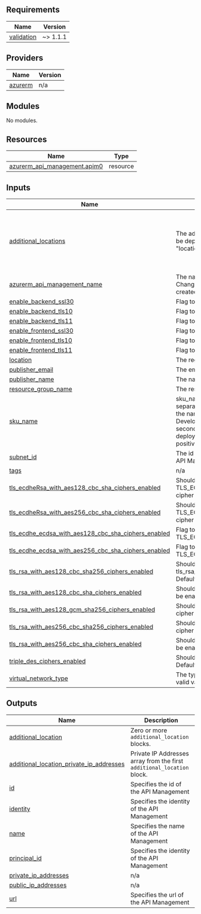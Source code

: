 ## Requirements

| Name | Version |
|------|---------|
| <a name="requirement_validation"></a> [validation](#requirement\_validation) | ~> 1.1.1 |

## Providers

| Name | Version |
|------|---------|
| <a name="provider_azurerm"></a> [azurerm](#provider\_azurerm) | n/a |

## Modules

No modules.

## Resources

| Name | Type |
|------|------|
| [azurerm_api_management.apim0](https://registry.terraform.io/providers/hashicorp/azurerm/latest/docs/resources/api_management) | resource |

## Inputs

| Name | Description | Type | Default | Required |
|------|-------------|------|---------|:--------:|
| <a name="input_additional_locations"></a> [additional\_locations](#input\_additional\_locations) | The additional locations where the resource will be deployed. Example format: [{ location = "location", subnet\_id = "subnet\_id" }] | <pre>list(<br>    object(<br>      {<br>        location  = string<br>        subnet_id = string<br>      }<br>    )<br>  )</pre> | `[]` | no |
| <a name="input_azurerm_api_management_name"></a> [azurerm\_api\_management\_name](#input\_azurerm\_api\_management\_name) | The name of the API Management Service. Changing this forces a new resource to be created. | `any` | n/a | yes |
| <a name="input_enable_backend_ssl30"></a> [enable\_backend\_ssl30](#input\_enable\_backend\_ssl30) | Flag to enable/disable SSL3 on bakend | `bool` | `false` | no |
| <a name="input_enable_backend_tls10"></a> [enable\_backend\_tls10](#input\_enable\_backend\_tls10) | Flag to enable/disable TLS 1.0 on bakend | `bool` | `false` | no |
| <a name="input_enable_backend_tls11"></a> [enable\_backend\_tls11](#input\_enable\_backend\_tls11) | Flag to enable/disable 1.1 on bakend | `bool` | `false` | no |
| <a name="input_enable_frontend_ssl30"></a> [enable\_frontend\_ssl30](#input\_enable\_frontend\_ssl30) | Flag to enable/disable SSL3 on front end | `bool` | `false` | no |
| <a name="input_enable_frontend_tls10"></a> [enable\_frontend\_tls10](#input\_enable\_frontend\_tls10) | Flag to enable/disable TLS 1.0 on front end | `bool` | `false` | no |
| <a name="input_enable_frontend_tls11"></a> [enable\_frontend\_tls11](#input\_enable\_frontend\_tls11) | Flag to enable/disable 1.1 on front end | `bool` | `false` | no |
| <a name="input_location"></a> [location](#input\_location) | The region were the resource will be deployed. | `any` | n/a | yes |
| <a name="input_publisher_email"></a> [publisher\_email](#input\_publisher\_email) | The email of publisher/company. | `any` | n/a | yes |
| <a name="input_publisher_name"></a> [publisher\_name](#input\_publisher\_name) | The name of publisher/company. | `any` | n/a | yes |
| <a name="input_resource_group_name"></a> [resource\_group\_name](#input\_resource\_group\_name) | The resource group name. | `any` | n/a | yes |
| <a name="input_sku_name"></a> [sku\_name](#input\_sku\_name) | sku\_name is a string consisting of two parts separated by an underscore(\_). The fist part is the name, valid values include: Consumption, Developer, Basic, Standard and Premium. The second part is the capacity (e.g. the number of deployed units of the sku), which must be a positive integer (e.g. Developer\_1). | `string` | `"Developer_1"` | no |
| <a name="input_subnet_id"></a> [subnet\_id](#input\_subnet\_id) | The id of the subnet that will be used for the API Management. | `any` | `null` | no |
| <a name="input_tags"></a> [tags](#input\_tags) | n/a | `any` | n/a | yes |
| <a name="input_tls_ecdheRsa_with_aes128_cbc_sha_ciphers_enabled"></a> [tls\_ecdheRsa\_with\_aes128\_cbc\_sha\_ciphers\_enabled](#input\_tls\_ecdheRsa\_with\_aes128\_cbc\_sha\_ciphers\_enabled) | Should the TLS\_ECDHE\_RSA\_WITH\_AES\_128\_CBC\_SHA cipher be enabled? Defaults to false. | `bool` | `false` | no |
| <a name="input_tls_ecdheRsa_with_aes256_cbc_sha_ciphers_enabled"></a> [tls\_ecdheRsa\_with\_aes256\_cbc\_sha\_ciphers\_enabled](#input\_tls\_ecdheRsa\_with\_aes256\_cbc\_sha\_ciphers\_enabled) | Should the TLS\_ECDHE\_RSA\_WITH\_AES\_256\_CBC\_SHA cipher be enabled? Defaults to false. | `bool` | `false` | no |
| <a name="input_tls_ecdhe_ecdsa_with_aes128_cbc_sha_ciphers_enabled"></a> [tls\_ecdhe\_ecdsa\_with\_aes128\_cbc\_sha\_ciphers\_enabled](#input\_tls\_ecdhe\_ecdsa\_with\_aes128\_cbc\_sha\_ciphers\_enabled) | Flag to enable/disable TLS\_ECDHE\_ECDSA\_WITH\_AES\_128\_CBC\_SHA | `bool` | `false` | no |
| <a name="input_tls_ecdhe_ecdsa_with_aes256_cbc_sha_ciphers_enabled"></a> [tls\_ecdhe\_ecdsa\_with\_aes256\_cbc\_sha\_ciphers\_enabled](#input\_tls\_ecdhe\_ecdsa\_with\_aes256\_cbc\_sha\_ciphers\_enabled) | Flag to enable/disable TLS\_ECDHE\_ECDSA\_WITH\_AES\_256\_CBC\_SHA | `bool` | `false` | no |
| <a name="input_tls_rsa_with_aes128_cbc_sha256_ciphers_enabled"></a> [tls\_rsa\_with\_aes128\_cbc\_sha256\_ciphers\_enabled](#input\_tls\_rsa\_with\_aes128\_cbc\_sha256\_ciphers\_enabled) | Should the cipher tls\_rsa\_with\_aes128\_cbc\_sha256 be enabled? Defaults to false. | `bool` | `false` | no |
| <a name="input_tls_rsa_with_aes128_cbc_sha_ciphers_enabled"></a> [tls\_rsa\_with\_aes128\_cbc\_sha\_ciphers\_enabled](#input\_tls\_rsa\_with\_aes128\_cbc\_sha\_ciphers\_enabled) | Should the tls\_rsa\_with\_aes128\_cbc\_sha cipher be enabled? Defaults to false. | `bool` | `false` | no |
| <a name="input_tls_rsa_with_aes128_gcm_sha256_ciphers_enabled"></a> [tls\_rsa\_with\_aes128\_gcm\_sha256\_ciphers\_enabled](#input\_tls\_rsa\_with\_aes128\_gcm\_sha256\_ciphers\_enabled) | Should the tls\_rsa\_with\_aes128\_gcm\_sha256 cipher be enabled? Defaults to false. | `bool` | `false` | no |
| <a name="input_tls_rsa_with_aes256_cbc_sha256_ciphers_enabled"></a> [tls\_rsa\_with\_aes256\_cbc\_sha256\_ciphers\_enabled](#input\_tls\_rsa\_with\_aes256\_cbc\_sha256\_ciphers\_enabled) | Should the tls\_rsa\_with\_aes256\_cbc\_sha256 cipher be enabled? Defaults to false. | `bool` | `false` | no |
| <a name="input_tls_rsa_with_aes256_cbc_sha_ciphers_enabled"></a> [tls\_rsa\_with\_aes256\_cbc\_sha\_ciphers\_enabled](#input\_tls\_rsa\_with\_aes256\_cbc\_sha\_ciphers\_enabled) | Should the tls\_rsa\_with\_aes256\_cbc\_sha cipher be enabled? Defaults to false. | `bool` | `false` | no |
| <a name="input_triple_des_ciphers_enabled"></a> [triple\_des\_ciphers\_enabled](#input\_triple\_des\_ciphers\_enabled) | Should the triple\_des cipher be enabled? Defaults to false. | `bool` | `false` | no |
| <a name="input_virtual_network_type"></a> [virtual\_network\_type](#input\_virtual\_network\_type) | The type of virtual network you want to use, valid values include: None, External, Internal. | `string` | `"None"` | no |

## Outputs

| Name | Description |
|------|-------------|
| <a name="output_additional_location"></a> [additional\_location](#output\_additional\_location) | Zero or more `additional_location` blocks. |
| <a name="output_additional_location_private_ip_addresses"></a> [additional\_location\_private\_ip\_addresses](#output\_additional\_location\_private\_ip\_addresses) | Private IP Addresses array from the first `additional_location` block. |
| <a name="output_id"></a> [id](#output\_id) | Specifies the id of the API Management |
| <a name="output_identity"></a> [identity](#output\_identity) | Specifies the identity of the API Management |
| <a name="output_name"></a> [name](#output\_name) | Specifies the name of the API Management |
| <a name="output_principal_id"></a> [principal\_id](#output\_principal\_id) | Specifies the identity of the API Management |
| <a name="output_private_ip_addresses"></a> [private\_ip\_addresses](#output\_private\_ip\_addresses) | n/a |
| <a name="output_public_ip_addresses"></a> [public\_ip\_addresses](#output\_public\_ip\_addresses) | n/a |
| <a name="output_url"></a> [url](#output\_url) | Specifies the url of the API Management |
